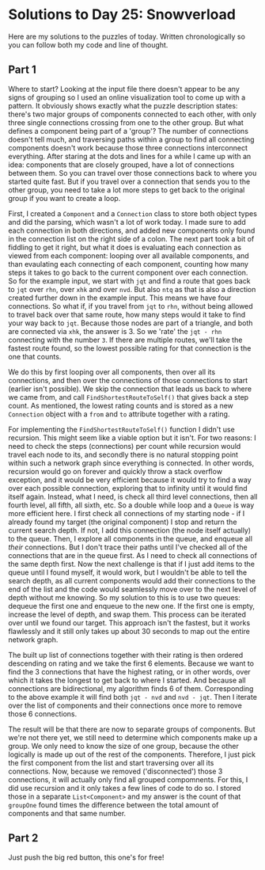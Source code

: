 # Solutions to Day 25: Snowverload

Here are my solutions to the puzzles of today. Written chronologically so you can follow both my code and line of thought.

## Part 1

Where to start? Looking at the input file there doesn't appear to be any signs of grouping so I used an online visualization tool to come up with a pattern. It obviously shows exactly what the puzzle description states: there's two major groups of components connected to each other, with only three single connections crossing from one to the other group. But what defines a component being part of a 'group'? The number of connections doesn't tell much, and traversing paths within a group to find all connecting components doesn't work because those three connections interconnect everything. After staring at the dots and lines for a while I came up with an idea: components that are closely grouped, have a lot of connections between them. So you can travel over those connections back to where you started quite fast. But if you travel over a connection that sends you to the other group, you need to take a lot more steps to get back to the original group if you want to create a loop.

First, I created a `Component` and a `Connection` class to store both object types and did the parsing, which wasn't a lot of work today. I made sure to add each connection in both directions, and added new components only found in the connection list on the right side of a colon. The next part took a bit of fiddling to get it right, but what it does is evaluating each connection as viewed from each component: looping over all available components, and than evaulating each connecting of each component, counting how many steps it takes to go back to the current component over each connection. So for the example input, we start with `jqt` and find a route that goes back to `jqt` over `rhn`, over `xhk` and over `nvd`. But also `ntq` as that is also a direction created further down in the example input. This means we have four connections. So what if, if you travel from `jqt` to `rhn`, without being allowed to travel back over that same route, how many steps would it take to find your way back to `jqt`. Because those nodes are part of a triangle, and both are connected via `xhk`, the answer is 3. So we 'rate' the `jqt - rhn` connecting with the number `3`. If there are multiple routes, we'll take the fastest route found, so the lowest possible rating for that connection is the one that counts.

We do this by first looping over all components, then over all its connections, and then over the connections of those connections to start (earlier isn't possible). We skip the connection that leads us back to where we came from, and call `FindShortestRouteToSelf()` that gives back a step count. As mentioned, the lowest rating counts and is stored as a new `Connection` object with a `from` and `to` attribute together with a rating.

For implementing the `FindShortestRouteToSelf()` function I didn't use recursion. This might seem like a viable option but it isn't. For two reasons: I need to check the steps (connections) per count while recursion would travel each node to its, and secondly there is no natural stopping point within such a network graph since everything is connected. In other words, recursion would go on forever and quickly throw a stack overflow exception, and it would be very efficient because it would try to find a way over each possible connection, exploring that to infinity until it would find itself again. Instead, what I need, is check all third level connections, then all fourth level, all fifth, all sixth, etc. So a double while loop and a `Queue` is way more efficient here. I first check all connections of my starting node - if I already found my target (the original component) I stop and return the current search depth. If not, I add this connection (the node itself actually) to the queue. Then, I explore all components in the queue, and enqueue all _their_ connections. But I don't trace their paths until I've checked all of the connections that are in the queue first. As I need to check all connections of the same depth first. Now the next challenge is that if I just add items to the queue until I found myself, it would work, but I wouldn't be able to tell the search depth, as all current components would add their connections to the end of the list and the code would seamlessly move over to the next level of depth without me knowing. So my solution to this is to use two queues: dequeue the first one and enqueue to the new one. If the first one is empty, increase the level of depth, and swap them. This process can be iterated over until we found our target. This approach isn't the fastest, but it works flawlessly and it still only takes up about 30 seconds to map out the entire network graph.

The built up list of connections together with their rating is then ordered descending on rating and we take the first 6 elements. Because we want to find the 3 connections that have the highest rating, or in other words, over which it takes the longest to get back to where I started. And because all connections are bidirectional, my algorithm finds 6 of them. Corresponding to the above example it will find both `jqt - nvd` and `nvd - jqt`. Then I iterate over the list of components and their connections once more to remove those 6 connections.

The result will be that there are now to separate groups of components. But we're not there yet, we still need to determine which components make up a group. We only need to know the size of one group, because the other logically is made up out of the rest of the components. Therefore, I just pick the first component from the list and start traversing over all its connections. Now, because we removed ('disconnected') those 3 connections, it will actually only find all grouped compomnents. For this, I did use recursion and it only takes a few lines of code to do so. I stored those in a separate `List<Component>` and my answer is the count of that `groupOne` found times the difference between the total amount of components and that same number.

## Part 2

Just push the big red button, this one's for free!